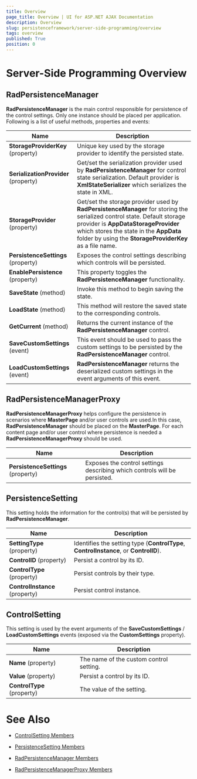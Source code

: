 ```yaml
---
title: Overview
page_title: Overview | UI for ASP.NET AJAX Documentation
description: Overview
slug: persistenceframework/server-side-programming/overview
tags: overview
published: True
position: 0
---
```


# Server-Side Programming Overview



## RadPersistenceManager

**RadPersistenceManager** is the main control responsible for persistence of the control settings. Only one instance should be placed per application. Following is a list of useful methods, properties and events:


| Name | Description |
| ------ | ------ |
| **StorageProviderKey** (property)|Unique key used by the storage provider to identify the persisted state.|
| **SerializationProvider** (property)|Get/set the serialization provider used by **RadPersistenceManager** for control state serialization. Default provider is **XmlStateSerializer** which serializes the state in XML.|
| **StorageProvider** (property)|Get/set the storage provider used by **RadPersistenceManager** for storing the serialized control state. Default storage provider is **AppDataStorageProvider** which stores the state in the **AppData** folder by using the **StorageProviderKey** as a file name.|
| **PersistenceSettings** (property)|Exposes the control settings describing which controls will be persisted.|
| **EnablePersistence** (property)|This property toggles the **RadPersistenceManager** functionality.|
| **SaveState** (method)|Invoke this method to begin saving the state.|
| **LoadState** (method)|This method will restore the saved state to the corresponding controls.|
| **GetCurrent** (method)|Returns the current instance of the **RadPersistenceManager** control.|
| **SaveCustomSettings** (event)|This event should be used to pass the custom settings to be persisted by the **RadPersistenceManager** control.|
| **LoadCustomSettings** (event)|**RadPersistenceManager** returns the deserialized custom settings in the event arguments of this event.|

## RadPersistenceManagerProxy

**RadPersistenceManagerProxy** helps configure the persistence in scenarios where **MasterPage** and/or user controls are used.In this case, **RadPersistenceManager** should be placed on the **MasterPage**. For each content page and/or user control where persistence is needed a **RadPersistenceManagerProxy** should be used.


| Name | Description |
| ------ | ------ |
| **PersistenceSettings** (property)|Exposes the control settings describing which controls will be persisted.|

## PersistenceSetting

This setting holds the information for the control(s) that will be persisted by **RadPersistenceManager**.


| Name | Description |
| ------ | ------ |
| **SettingType** (property)|Identifies the setting type (**ControlType**, **ControlInstance**, or **ControlID**).|
| **ControlID** (property)|Persist a control by its ID.|
| **ControlType** (property)|Persist controls by their type.|
| **ControlInstance** (property)|Persist control instance.|

## ControlSetting

This setting is used by the event arguments of the **SaveCustomSettings** / **LoadCustomSettings** events (exposed via the **CustomSettings** property).


| Name | Description |
| ------ | ------ |
| **Name** (property)|The name of the custom control setting.|
| **Value** (property)|Persist a control by its ID.|
| **ControlType** (property)|The value of the setting.|

# See Also

 * [ControlSetting Members](http://www.telerik.com/help/aspnet-ajax/allmembers_t_telerik_web_ui_controlsetting.html)

 * [PersistenceSetting Members](http://www.telerik.com/help/aspnet-ajax/allmembers_t_telerik_web_ui_persistencesetting.html)

 * [RadPersistenceManager Members](http://www.telerik.com/help/aspnet-ajax/allmembers_t_telerik_web_ui_radpersistencemanager.html)

 * [RadPersistenceManagerProxy Members](http://www.telerik.com/help/aspnet-ajax/allmembers_t_telerik_web_ui_radpersistencemanagerproxy.html)
